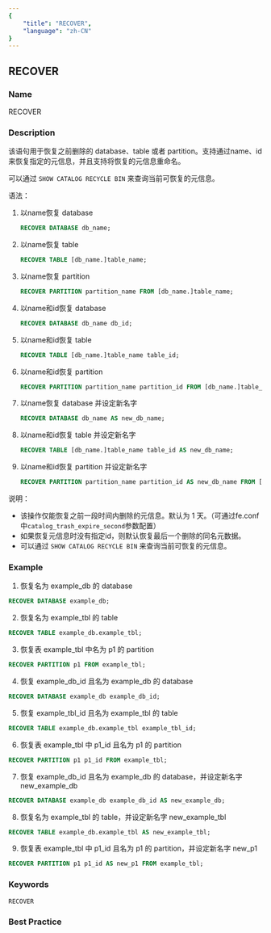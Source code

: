 ```yaml
---
{
    "title": "RECOVER",
    "language": "zh-CN"
}
---
```


<!--
Licensed to the Apache Software Foundation (ASF) under one
or more contributor license agreements.  See the NOTICE file
distributed with this work for additional information
regarding copyright ownership.  The ASF licenses this file
to you under the Apache License, Version 2.0 (the
"License"); you may not use this file except in compliance
with the License.  You may obtain a copy of the License at

  http://www.apache.org/licenses/LICENSE-2.0

Unless required by applicable law or agreed to in writing,
software distributed under the License is distributed on an
"AS IS" BASIS, WITHOUT WARRANTIES OR CONDITIONS OF ANY
KIND, either express or implied.  See the License for the
specific language governing permissions and limitations
under the License.
-->

## RECOVER

### Name

RECOVER

### Description

该语句用于恢复之前删除的 database、table 或者 partition。支持通过name、id来恢复指定的元信息，并且支持将恢复的元信息重命名。

可以通过 `SHOW CATALOG RECYCLE BIN` 来查询当前可恢复的元信息。

语法：

1. 以name恢复 database

   ```sql
   RECOVER DATABASE db_name;
   ```

2. 以name恢复 table

   ```sql
   RECOVER TABLE [db_name.]table_name;
   ```

3. 以name恢复 partition

   ```sql
   RECOVER PARTITION partition_name FROM [db_name.]table_name;
   ```

4. 以name和id恢复 database

   ```sql
   RECOVER DATABASE db_name db_id;
   ```

5. 以name和id恢复 table

   ```sql
   RECOVER TABLE [db_name.]table_name table_id;
   ```

6. 以name和id恢复 partition

   ```sql
   RECOVER PARTITION partition_name partition_id FROM [db_name.]table_name;
   ```   

7. 以name恢复 database 并设定新名字

   ```sql
   RECOVER DATABASE db_name AS new_db_name;
   ```

8. 以name和id恢复 table 并设定新名字

   ```sql
   RECOVER TABLE [db_name.]table_name table_id AS new_db_name;
   ```

9. 以name和id恢复 partition 并设定新名字

   ```sql
   RECOVER PARTITION partition_name partition_id AS new_db_name FROM [db_name.]table_name;
   ```  

说明：

- 该操作仅能恢复之前一段时间内删除的元信息。默认为 1 天。（可通过fe.conf中`catalog_trash_expire_second`参数配置）
- 如果恢复元信息时没有指定id，则默认恢复最后一个删除的同名元数据。
- 可以通过 `SHOW CATALOG RECYCLE BIN` 来查询当前可恢复的元信息。

### Example

1. 恢复名为 example_db 的 database

```sql
RECOVER DATABASE example_db;
```

2. 恢复名为 example_tbl 的 table

```sql
RECOVER TABLE example_db.example_tbl;
```

3. 恢复表 example_tbl 中名为 p1 的 partition

```sql
RECOVER PARTITION p1 FROM example_tbl;
```

4. 恢复 example_db_id 且名为 example_db 的 database

```sql
RECOVER DATABASE example_db example_db_id;
```

5. 恢复 example_tbl_id 且名为 example_tbl 的 table

```sql
RECOVER TABLE example_db.example_tbl example_tbl_id;
```

6. 恢复表 example_tbl 中 p1_id 且名为 p1 的 partition

```sql
RECOVER PARTITION p1 p1_id FROM example_tbl;
```

7. 恢复 example_db_id 且名为 example_db 的 database，并设定新名字 new_example_db

```sql
RECOVER DATABASE example_db example_db_id AS new_example_db;
```

8. 恢复名为 example_tbl 的 table，并设定新名字 new_example_tbl

```sql
RECOVER TABLE example_db.example_tbl AS new_example_tbl;
```

9. 恢复表 example_tbl 中 p1_id 且名为 p1 的 partition，并设定新名字 new_p1

```sql
RECOVER PARTITION p1 p1_id AS new_p1 FROM example_tbl;
```

### Keywords

    RECOVER

### Best Practice


